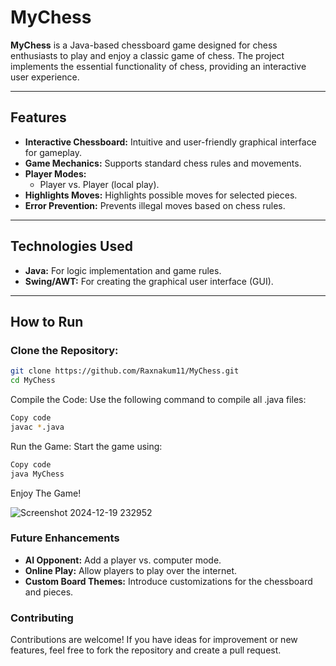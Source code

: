 # MyChess  

**MyChess** is a Java-based chessboard game designed for chess enthusiasts to play and enjoy a classic game of chess. The project implements the essential functionality of chess, providing an interactive user experience.  

---

## Features  

- **Interactive Chessboard:** Intuitive and user-friendly graphical interface for gameplay.  
- **Game Mechanics:** Supports standard chess rules and movements.  
- **Player Modes:**  
  - Player vs. Player (local play).  
- **Highlights Moves:** Highlights possible moves for selected pieces.  
- **Error Prevention:** Prevents illegal moves based on chess rules.  

---

## Technologies Used  

- **Java:** For logic implementation and game rules.  
- **Swing/AWT:** For creating the graphical user interface (GUI).  

---

## How to Run  

### Clone the Repository:  
```bash
git clone https://github.com/Raxnakum11/MyChess.git  
cd MyChess
```
Compile the Code:
Use the following command to compile all .java files:

```bash
Copy code
javac *.java
```
Run the Game:
Start the game using:

```bash
Copy code
java MyChess
```
Enjoy The Game!


![Screenshot 2024-12-19 232952](https://github.com/user-attachments/assets/22299b1d-814d-4548-a105-34cd64b72c0e)

### Future Enhancements
- **AI Opponent:** Add a player vs. computer mode.
- **Online Play:** Allow players to play over the internet.
- **Custom Board Themes:** Introduce customizations for the chessboard and pieces.

### Contributing
Contributions are welcome! If you have ideas for improvement or new features, feel free to fork the repository and create a pull request.

